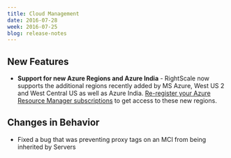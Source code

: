 ```yaml
---
title: Cloud Management
date: 2016-07-28
week: 2016-07-25
blog: release-notes
---
```


## New Features

* **Support for new Azure Regions and Azure India** - RightScale now supports the additional regions recently added by MS Azure, West US 2 and West Central US as well as Azure India. [Re-register your Azure Resource Manager subscriptions](/clouds/azure_resource_manager/getting_started/register.html) to get access to these new regions.

## Changes in Behavior

* Fixed a bug that was preventing proxy tags on an MCI from being inherited by Servers

